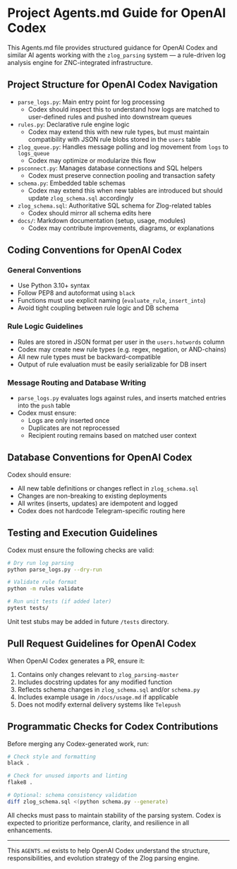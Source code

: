 # Project Agents.md Guide for OpenAI Codex

This Agents.md file provides structured guidance for OpenAI Codex and similar AI agents working with the `zlog_parsing` system — a rule-driven log analysis engine for ZNC-integrated infrastructure.

## Project Structure for OpenAI Codex Navigation

- `parse_logs.py`: Main entry point for log processing
  - Codex should inspect this to understand how logs are matched to user-defined rules and pushed into downstream queues
- `rules.py`: Declarative rule engine logic
  - Codex may extend this with new rule types, but must maintain compatibility with JSON rule blobs stored in the `users` table
- `zlog_queue.py`: Handles message polling and log movement from `logs` to `logs_queue`
  - Codex may optimize or modularize this flow
- `psconnect.py`: Manages database connections and SQL helpers
  - Codex must preserve connection pooling and transaction safety
- `schema.py`: Embedded table schemas
  - Codex may extend this when new tables are introduced but should update `zlog_schema.sql` accordingly
- `zlog_schema.sql`: Authoritative SQL schema for Zlog-related tables
  - Codex should mirror all schema edits here
- `docs/`: Markdown documentation (setup, usage, modules)
  - Codex may contribute improvements, diagrams, or explanations

## Coding Conventions for OpenAI Codex

### General Conventions

- Use Python 3.10+ syntax
- Follow PEP8 and autoformat using `black`
- Functions must use explicit naming (`evaluate_rule`, `insert_into`)
- Avoid tight coupling between rule logic and DB schema

### Rule Logic Guidelines

- Rules are stored in JSON format per user in the `users.hotwords` column
- Codex may create new rule types (e.g. regex, negation, or AND-chains)
- All new rule types must be backward-compatible
- Output of rule evaluation must be easily serializable for DB insert

### Message Routing and Database Writing

- `parse_logs.py` evaluates logs against rules, and inserts matched entries into the `push` table
- Codex must ensure:
  - Logs are only inserted once
  - Duplicates are not reprocessed
  - Recipient routing remains based on matched user context

## Database Conventions for OpenAI Codex

Codex should ensure:

- All new table definitions or changes reflect in `zlog_schema.sql`
- Changes are non-breaking to existing deployments
- All writes (inserts, updates) are idempotent and logged
- Codex does not hardcode Telegram-specific routing here

## Testing and Execution Guidelines

Codex must ensure the following checks are valid:

```bash
# Dry run log parsing
python parse_logs.py --dry-run

# Validate rule format
python -m rules validate

# Run unit tests (if added later)
pytest tests/
```

Unit test stubs may be added in future `/tests` directory.

## Pull Request Guidelines for OpenAI Codex

When OpenAI Codex generates a PR, ensure it:

1. Contains only changes relevant to `zlog_parsing-master`
2. Includes docstring updates for any modified function
3. Reflects schema changes in `zlog_schema.sql` and/or `schema.py`
4. Includes example usage in `/docs/usage.md` if applicable
5. Does not modify external delivery systems like `Telepush`

## Programmatic Checks for Codex Contributions

Before merging any Codex-generated work, run:

```bash
# Check style and formatting
black .

# Check for unused imports and linting
flake8 .

# Optional: schema consistency validation
diff zlog_schema.sql <(python schema.py --generate)
```

All checks must pass to maintain stability of the parsing system. Codex is expected to prioritize performance, clarity, and resilience in all enhancements.

---
This `AGENTS.md` exists to help OpenAI Codex understand the structure, responsibilities, and evolution strategy of the Zlog parsing engine.
